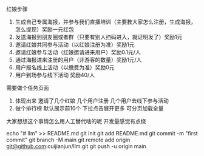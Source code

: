 红娘步骤
1. 生成自己专属海报，并参与我们直播培训（主要教大家怎么注册，生成海报，怎么提现）奖励一元红包
2. 发送海报到朋友圈或者群（只要有别人扫码进入，就证明发了）奖励1元
3. 邀请红娘共同参与活动（以红娘注册为准）奖励1元
4. 邀请红娘参与活动（红娘邀请进来用户）奖励0.1元/人
5. 通过海报进来注册的用户（非游客的数量）奖励1元/人
6. 用户报名线上活动（以缴费为准）奖励0元
7. 用户到场参与线下活动 奖励40/人

需要做个任务页面 
1. 体现出来 邀请了几个红娘 几个用户注册 几个用户去线下参与活动
2. 做个排行榜 默认展示前10个 下拉点击展开更多 可分页加载全量

大家想想这个事情怎么用人工替代啥的呢 开发量感觉有点绕

echo "# llm" >> README.md
git init
git add README.md
git commit -m "first commit"
git branch -M main
git remote add origin git@github.com:cuijianjun/llm.git
git push -u origin main